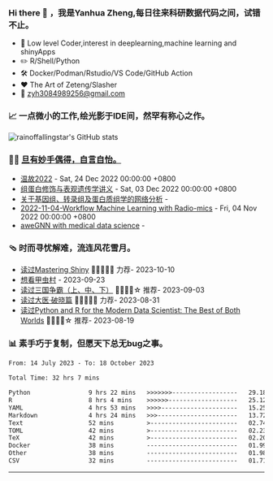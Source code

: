  <!--

Thank you if you like this profile README!

BUT, please DO NOT copy this and create your profile based on it.

You can use it as a reference, and copy a part of it, but DO NOT copy
all of this and create your profile based on it.

It is very common that you forget to change some information and leave
mine in your profile. This has happened too many times.

And, this profile README is auto-updated by GitHub Actions, you can read
[the official documentation](https://docs.github.com/actions) to learn
how to use it.

Only when you know what you are copying should you paste it. So, again,
please DO NOT copy this and create your profile based on it.

What's more, you can find other awesome profile READMEs at
https://github.com/abhisheknaiidu/awesome-github-profile-readme. There
could be a profile README that fits you better than this one.

Wish you a good-looking profile README!

                                   —— ouuan (https://github.com/ouuan)

-->

### Hi there 👋 ，我是Yanhua Zheng,每日往来科研数据代码之间，试错不止。

- :briefcase: Low level Coder,interest in deeplearning,machine learning and shinyApps<br/>
- :pencil2: R/Shell/Python<br/>
- :hammer_and_wrench: Docker/Podman/Rstudio/VS Code/GitHub Action<br/>
- :hearts: The Art of Zeteng/Slasher<br/>
- :email: zyh3084989256@gmail.com<br/>

  
### 📈 一点微小的工作,绘光影于IDE间，然罕有称心之作。

![rainoffallingstar's GitHub stats](https://github-readme-stats.vercel.app/api?username=rainoffallingstar&show_icons=true&count_private=true&theme=vue)
  
### 🤾‍♂️ <a href="https://rainoffallingstar.github.io" target="_blank">旦有妙手偶得，自言自怡。</a>

<!-- START_SECTION:blog -->
* <a href='http://rainoffallingstar.gitee.io/posts/2022/12/24/%E6%B8%A9%E6%95%852022.html' target='_blank'>温故2022</a> - Sat, 24 Dec 2022 00:00:00 +0800
* <a href='http://rainoffallingstar.gitee.io/posts/2022/12/03/CMU%E7%BB%84%E8%9B%8B%E7%99%BD%E4%BF%AE%E9%A5%B0%E8%AE%B2%E4%B9%89.html' target='_blank'>组蛋白修饰与表观遗传学讲义</a> - Sat, 03 Dec 2022 00:00:00 +0800
* <a href='http://rainoffallingstar.gitee.io/posts/2022/12/01/%E5%85%B3%E4%BA%8E%E5%9F%BA%E5%9B%A0%E7%BB%84%E8%BD%AC%E5%BD%95%E7%BB%84%E5%8F%8A%E8%9B%8B%E7%99%BD%E8%B4%A8%E7%BB%84%E5%AD%A6%E7%9A%84%E7%BD%91%E7%BB%9C%E5%88%86%E6%9E%90.html' target='_blank'>关于基因组、转录组及蛋白质组学的网络分析</a> - 
* <a href='http://rainoffallingstar.gitee.io/posts/2022/11/04/Workflow-Machine-Learning-with-Radio-mics.html' target='_blank'>2022-11-04-Workflow Machine Learning with Radio-mics</a> - Fri, 04 Nov 2022 00:00:00 +0800
* <a href='http://rainoffallingstar.gitee.io/posts/2022/09/20/awesom-eGNNwithmedical.html' target='_blank'>aweGNN with medical data science</a> - 
<!-- END_SECTION:blog -->

### 🩴 时而寻忧解难，流连风花雪月。

<!-- START_SECTION:douban -->
* <a href='https://book.douban.com/subject/35390571/' target='_blank'>读过Mastering Shiny</a> 🌟🌟🌟🌟🌟 力荐- 2023-10-10
* <a href='http://movie.douban.com/subject/35981936/' target='_blank'>想看甲虫村</a> - 2023-09-23
* <a href='https://book.douban.com/subject/36157153/' target='_blank'>读过三国争霸（上、中、下）</a> 🌟🌟🌟🌟☆ 推荐- 2023-09-03
* <a href='https://book.douban.com/subject/36069426/' target='_blank'>读过大医·破晓篇</a> 🌟🌟🌟🌟🌟 力荐- 2023-08-31
* <a href='https://book.douban.com/subject/35553393/' target='_blank'>读过Python and R for the Modern Data Scientist: The Best of Both Worlds</a> 🌟🌟🌟🌟☆ 推荐- 2023-08-19
<!-- END_SECTION:douban -->

### :bar_chart: 素手巧于复制，但愿天下总无bug之事。

<!--START_SECTION:waka-->

```txt
From: 14 July 2023 - To: 18 October 2023

Total Time: 32 hrs 7 mins

Python                9 hrs 22 mins   >>>>>>>------------------   29.18 %
R                     8 hrs 4 mins    >>>>>>-------------------   25.12 %
YAML                  4 hrs 53 mins   >>>>---------------------   15.25 %
Markdown              4 hrs 24 mins   >>>----------------------   13.72 %
Text                  52 mins         >------------------------   02.74 %
TOML                  42 mins         >------------------------   02.23 %
TeX                   42 mins         >------------------------   02.20 %
Docker                38 mins         -------------------------   01.99 %
Other                 38 mins         -------------------------   01.98 %
CSV                   32 mins         -------------------------   01.71 %
```

<!--END_SECTION:waka-->

---

